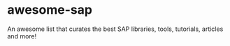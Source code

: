 # awesome-sap
An awesome list that curates the best SAP libraries, tools, tutorials, articles and more!
